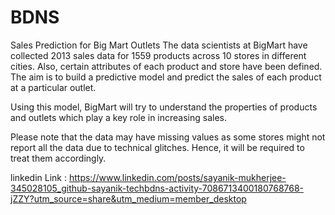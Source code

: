 # BDNS

Sales Prediction for Big Mart Outlets
The data scientists at BigMart have collected 2013 sales data for 1559 products across 10 stores in different cities. Also, certain attributes of each product and store have been defined. The aim is to build a predictive model and predict the sales of each product at a particular outlet.

Using this model, BigMart will try to understand the properties of products and outlets which play a key role in increasing sales.

Please note that the data may have missing values as some stores might not report all the data due to technical glitches. Hence, it will be required to treat them accordingly.

linkedin Link : https://www.linkedin.com/posts/sayanik-mukherjee-345028105_github-sayanik-techbdns-activity-7086713400180768768-jZZY?utm_source=share&utm_medium=member_desktop
